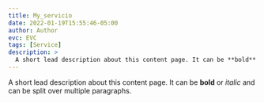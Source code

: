 ```yaml
---
title: My_servicio
date: 2022-01-19T15:55:46-05:00
author: Author
evc: EVC
tags: [Service]
description: >
  A short lead description about this content page. It can be **bold** or _italic_ and can be split over multiple paragraphs.
---
```

A short lead description about this content page. It can be **bold** or _italic_ and can be split over multiple paragraphs.
